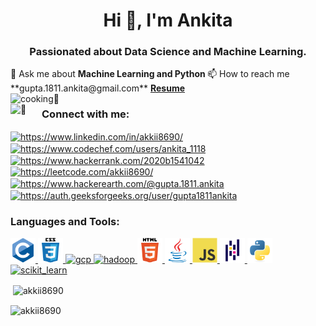 <h1 align="center">Hi 👻, I'm Ankita</h1>
<h3 align="center">Passionated about Data Science and Machine Learning.</h3>
💬 Ask me about <b> Machine Learning and Python </b>
📫 How to reach me **gupta.1811.ankita@gmail.com**


<img align="right" alt= "cooking🌮" width= "600" src="https://www.google.com/logos/doodles/2017/celebrating-50-years-of-kids-coding-5745168905928704-2xa.gif">
<a></a> 
 <a href= "https://drive.google.com/file/d/1mSuZNtF95lPRGWMC1gQaNSixVd09rwCe/view?usp=sharing"><b>Resume</b><img align="left" alt= "📰" width= "50" src="https://www.clipartmax.com/png/middle/308-3085721_resume-png-clipart-my-resume-icon-png.png"></a><br>
<h3 align="left">Connect with me:</h3>
<p align="left">
<a href="https://www.linkedin.com/in/akkii8690/" target="blank"><img align="center" src="https://raw.githubusercontent.com/rahuldkjain/github-profile-readme-generator/master/src/images/icons/Social/linked-in-alt.svg" alt="https://www.linkedin.com/in/akkii8690/" height="30" width="40" /></a>
<a href="https://www.codechef.com/users/ankita_1118" target="blank"><img align="center" src="https://cdn.jsdelivr.net/npm/simple-icons@3.1.0/icons/codechef.svg" alt="https://www.codechef.com/users/ankita_1118" height="30" width="40" /></a>
<a href="https://www.hackerrank.com/2020b1541042" target="blank"><img align="center" src="https://raw.githubusercontent.com/rahuldkjain/github-profile-readme-generator/master/src/images/icons/Social/hackerrank.svg" alt="https://www.hackerrank.com/2020b1541042" height="30" width="40" /></a>
<a href="https://leetcode.com/akkii8690/" target="blank"><img align="center" src="https://raw.githubusercontent.com/rahuldkjain/github-profile-readme-generator/master/src/images/icons/Social/leet-code.svg" alt="https://leetcode.com/akkii8690/" height="30" width="40" /></a>
<a href="https://www.hackerearth.com/@gupta.1811.ankita" target="blank"><img align="center" src="https://raw.githubusercontent.com/rahuldkjain/github-profile-readme-generator/master/src/images/icons/Social/hackerearth.svg" alt="https://www.hackerearth.com/@gupta.1811.ankita" height="30" width="40" /></a>
<a href="https://auth.geeksforgeeks.org/user/gupta1811ankita" target="blank"><img align="center" src="https://raw.githubusercontent.com/rahuldkjain/github-profile-readme-generator/master/src/images/icons/Social/geeks-for-geeks.svg" alt="https://auth.geeksforgeeks.org/user/gupta1811ankita" height="30" width="40" /></a>
</p>

<h3 align="left">Languages and Tools:</h3>
<p align="left"> <a href="https://www.cprogramming.com/" target="_blank" rel="noreferrer"> <img src="https://raw.githubusercontent.com/devicons/devicon/master/icons/c/c-original.svg" alt="c" width="40" height="40"/> </a> <a href="https://www.w3schools.com/css/" target="_blank" rel="noreferrer"> <img src="https://raw.githubusercontent.com/devicons/devicon/master/icons/css3/css3-original-wordmark.svg" alt="css3" width="40" height="40"/> </a> <a href="https://cloud.google.com" target="_blank" rel="noreferrer"> <img src="https://www.vectorlogo.zone/logos/google_cloud/google_cloud-icon.svg" alt="gcp" width="40" height="40"/> </a> <a href="https://hadoop.apache.org/" target="_blank" rel="noreferrer"> <img src="https://www.vectorlogo.zone/logos/apache_hadoop/apache_hadoop-icon.svg" alt="hadoop" width="40" height="40"/> </a> <a href="https://www.w3.org/html/" target="_blank" rel="noreferrer"> <img src="https://raw.githubusercontent.com/devicons/devicon/master/icons/html5/html5-original-wordmark.svg" alt="html5" width="40" height="40"/> </a> <a href="https://www.java.com" target="_blank" rel="noreferrer"> <img src="https://raw.githubusercontent.com/devicons/devicon/master/icons/java/java-original.svg" alt="java" width="40" height="40"/> </a> <a href="https://developer.mozilla.org/en-US/docs/Web/JavaScript" target="_blank" rel="noreferrer"> <img src="https://raw.githubusercontent.com/devicons/devicon/master/icons/javascript/javascript-original.svg" alt="javascript" width="40" height="40"/> </a> <a href="https://pandas.pydata.org/" target="_blank" rel="noreferrer"> <img src="https://raw.githubusercontent.com/devicons/devicon/2ae2a900d2f041da66e950e4d48052658d850630/icons/pandas/pandas-original.svg" alt="pandas" width="40" height="40"/> </a> <a href="https://www.python.org" target="_blank" rel="noreferrer"> <img src="https://raw.githubusercontent.com/devicons/devicon/master/icons/python/python-original.svg" alt="python" width="40" height="40"/> </a> <a href="https://scikit-learn.org/" target="_blank" rel="noreferrer"> <img src="https://upload.wikimedia.org/wikipedia/commons/0/05/Scikit_learn_logo_small.svg" alt="scikit_learn" width="40" height="40"/> </a> </p>

<p>&nbsp;<img align="center" src="https://github-readme-stats.vercel.app/api?username=akkii8690&show_icons=true&locale=en" alt="akkii8690" /></p>

<p><img align="center" src="https://github-readme-streak-stats.herokuapp.com/?user=akkii8690&" alt="akkii8690" /></p>
